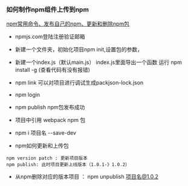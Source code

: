 ### 如何制作npm组件上传到npm
[npm常用命令、发布自己的npm、更新和删除npm包](https://www.jianshu.com/p/eabdc2871bd9)
- npmjs.com登陆注册验证邮箱

- 新建一个文件夹，初始化项目npm init,设置包的参数，

- 新建一个index.js（默认main.js） index.js里面导出一个函数 运行 npm install -g (查看代码有没有报错)

- npm link 可以对项目进行调试生成packjson-lock.json

- npm login 

- npm publish npm包发布成功

- 项目中引用 webpack npm 包
- npm i 项目名 --save-dev
- npm如何更新和上传包

```
npm version patch : 更新项目版本
npm publish: 此时项目更新上线版本（1.0.1-》1.0.2）
```
- 从npm删除对应的版本项目 ： npm unpublish 项目名@1.0.2